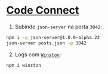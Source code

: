 # [Code Connect](https://cursos.alura.com.br/course/next-js-conheca-framework-react)

1. Subindo `json-server` na porta `3042`:
```bash
npm i -g json-server@1.0.0-alpha.22
json-server posts.json -p 3042
```

2. Logs com [`Winston`](https://github.com/winstonjs/winston):
```bash
npm i winston
```
